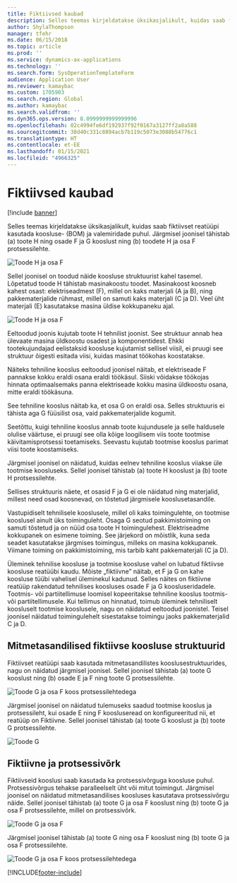 ```yaml
---
title: Fiktiivsed kaubad
description: Selles teemas kirjeldatakse üksikasjalikult, kuidas saab fiktiivset reatüüpi kasutada koosluse- ja valemiridade puhul rakenduses Dynamics 365 Supply Chain Management.
author: ShylaThompson
manager: tfehr
ms.date: 06/15/2018
ms.topic: article
ms.prod: ''
ms.service: dynamics-ax-applications
ms.technology: ''
ms.search.form: SysOperationTemplateForm
audience: Application User
ms.reviewer: kamaybac
ms.custom: 1705903
ms.search.region: Global
ms.author: kamaybac
ms.search.validfrom: ''
ms.dyn365.ops.version: 8.0999999999999996
ms.openlocfilehash: 02c4994fe6df192937f92f0167a3127ff2a8a588
ms.sourcegitcommit: 38d40c331c8894acb7b119c5073e3088b54776c1
ms.translationtype: HT
ms.contentlocale: et-EE
ms.lasthandoff: 01/15/2021
ms.locfileid: "4966325"
---
```

# <a name="phantom-items"></a>Fiktiivsed kaubad

[!include [banner](../includes/banner.md)]

Selles teemas kirjeldatakse üksikasjalikult, kuidas saab fiktiivset reatüüpi kasutada koosluse- (BOM) ja valemiridade puhul. Järgmisel joonisel tähistab (a) toote H ning osade F ja G kooslust ning (b) toodete H ja osa F protsessilehte.

![Toode H ja osa F](media/product-H-part-F.png)


Sellel joonisel on toodud näide koosluse struktuurist kahel tasemel. Lõpetatud toode H tähistab masinakoostu toodet. Masinakoost koosneb kahest osast: elektriseadmest (F), millel on kaks materjali (A ja B), ning pakkematerjalide rühmast, millel on samuti kaks materjali (C ja D). Veel üht materjali (E) kasutatakse masina üldise kokkupaneku ajal.

![Toode H ja osa F](media/product-H-part-B.png)

Eeltoodud joonis kujutab toote H tehnilist joonist. See struktuur annab hea ülevaate masina üldkoostu osadest ja komponentidest. Ehkki tootekujundajad eelistaksid koosluse kujutamist sellisel viisil, ei pruugi see struktuur õigesti esitada viisi, kuidas masinat töökohas koostatakse. 

Näiteks tehniline kooslus eeltoodud joonisel näitab, et elektriseade F pannakse kokku eraldi osana eraldi töökäsul. Siiski võidakse töökojas hinnata optimaalsemaks panna elektriseade kokku masina üldkoostu osana, mitte eraldi töökäsuna.

See tehniline kooslus näitab ka, et osa G on eraldi osa. Selles struktuuris ei tähista aga G füüsilist osa, vaid pakkematerjalide kogumit. 

Seetõttu, kuigi tehniline kooslus annab toote kujundusele ja selle haldusele olulise väärtuse, ei pruugi see olla kõige loogilisem viis toote tootmise käivitamisprotsessi toetamiseks. Seevastu kujutab tootmise kooslus parimat viisi toote koostamiseks.

Järgmisel joonisel on näidatud, kuidas eelnev tehniline kooslus viiakse üle tootmise koosluseks. Sellel joonisel tähistab (a) toote H kooslust ja (b) toote H protsessilehte.

Sellises struktuuris näete, et osasid F ja G ei ole näidatud ning materjalid, millest need osad koosnevad, on tõstetud järgmisele kooslusetasandile. 

Vastupidiselt tehnilisele kooslusele, millel oli kaks toimingulehte, on tootmise kooslusel ainult üks toiminguleht. Osaga G seotud pakkimistoiming on samuti tõstetud ja on nüüd osa toote H toimingulehest. Elektriseadme kokkupanek on esimene toiming. See järjekord on mõistlik, kuna seda seadet kasutatakse järgmises toimingus, milleks on masina kokkupanek. Viimane toiming on pakkimistoiming, mis tarbib kaht pakkematerjali (C ja D).

Üleminek tehnilise koosluse ja tootmise koosluse vahel on lubatud fiktiivse koosluse reatüübi kaudu. Mõiste „fiktiivne” näitab, et F ja G on kahe koosluse tüübi vahelisel üleminekul kadunud. Selles näites on fiktiivne reatüüp rakendatud tehnilises koosluses osade F ja G koosluseridadele. Tootmis- või partiitellimuse loomisel kopeeritakse tehniline kooslus tootmis- või partiitellimusele. Kui tellimus on hinnatud, toimub üleminek tehniliselt koosluselt tootmise kooslusele, nagu on näidatud eeltoodud joonistel. Teisel joonisel näidatud toimingulehelt sisestatakse toimingu jaoks pakkematerjalid C ja D. 

## <a name="multilevel-phantom-bom-structures"></a>Mitmetasandilised fiktiivse koosluse struktuurid
Fiktiivset reatüüpi saab kasutada mitmetasandilistes kooslusestruktuurides, nagu on näidatud järgmisel joonisel. Sellel joonisel tähistab (a) toote G kooslust ning (b) osade E ja F ning toote G protsessilehte. 

![Toode G ja osa F koos protsessilehtedega](media/product-G-route-sheet-G.png)


Järgmisel joonisel on näidatud tulemuseks saadud tootmise kooslus ja protsessileht, kui osade E ning F koosluseread on konfigureeritud nii, et reatüüp on Fiktiivne. Sellel joonisel tähistab (a) toote G kooslust ja (b) toote G protsessilehte.

![Toode G](media/product-G.png)


## <a name="phantom-and-route-network"></a>Fiktiivne ja protsessivõrk
Fiktiivseid kooslusi saab kasutada ka protsessivõrguga koosluse puhul. Protsessivõrgus tehakse paralleelselt üht või mitut toimingut. Järgmisel joonisel on näidatud mitmetasandilises koosluses kasutatava protsessivõrgu näide. Sellel joonisel tähistab (a) toote G ja osa F kooslust ning (b) toote G ja osa F protsessilehte, millel on protsessivõrk.

![Toode G ja osa F](media/product-G-part-F.png)


Järgmisel joonisel tähistab (a) toote G ning osa F kooslust ning (b) toote G ja osa F protsessilehte.

![Toode G ja osa F koos protsessilehtedega](media/product-G-part-F-with-route-sheet.png)


[!INCLUDE[footer-include](../../includes/footer-banner.md)]